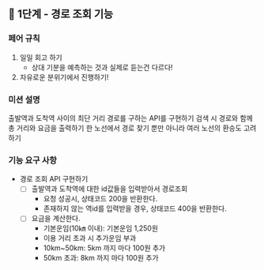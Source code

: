 ## 🚀 1단계 - 경로 조회 기능

### 페어 규칙
1. 일일 회고 하기
   + 상대 기분을 예측하는 것과 실제로 듣는건 다르다!
2. 자유로운 분위기에서 진행하기!

### 미션 설명
출발역과 도착역 사이의 최단 거리 경로를 구하는 API를 구현하기
검색 시 경로와 함께 총 거리와 요금을 출력하기
한 노선에서 경로 찾기 뿐만 아니라 여러 노선의 환승도 고려하기

### 기능 요구 사항
+ 경로 조회 API 구현하기
  + [ ] 출발역과 도착역에 대한 id값들을 입력받아서 경로조회
    + 요청 성공시, 상태코드 200을 반환한다.
    + 존재하지 않는 역id를 입력받을 경우, 상태코드 400을 반환한다.
  + [ ] 요금을 계산한다. 
    + 기본운임(10㎞ 이내): 기본운임 1,250원
    + 이용 거리 초과 시 추가운임 부과
    + 10km~50km: 5km 까지 마다 100원 추가
    + 50km 초과: 8km 까지 마다 100원 추가
